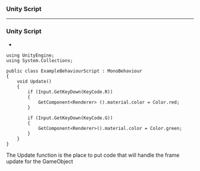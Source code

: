 
### Unity Script

-----------------------------------------

### Unity Script

* 



```cshap
using UnityEngine;
using System.Collections;

public class ExampleBehaviourScript : MonoBehaviour
{
    void Update()
    {
        if (Input.GetKeyDown(KeyCode.R))
        {
            GetComponent<Renderer> ().material.color = Color.red;
        }
        
        if (Input.GetKeyDown(KeyCode.G))
        {
            GetComponent<Renderer>().material.color = Color.green;
        }
    }
}
```


The Update function is the place to put code that will handle the frame update for the GameObject
